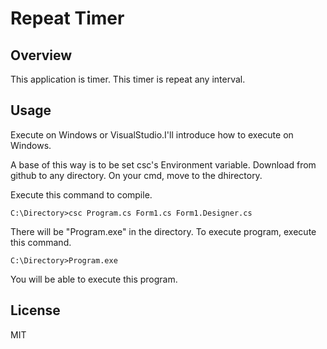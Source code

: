 # Repeat Timer

## Overview
This application is timer. This timer is repeat any interval.

## Usage
Execute on Windows or VisualStudio.I'll introduce how to execute on Windows. 

A base of this way is to be set csc's Environment variable. Download from github to any directory. On your cmd, move to the dhirectory. 

Execute this command to compile.
```
C:\Directory>csc Program.cs Form1.cs Form1.Designer.cs
```
There will be "Program.exe" in the directory. To execute program, execute this command.
```
C:\Directory>Program.exe
```
You will be able to execute this program.

## License
MIT
